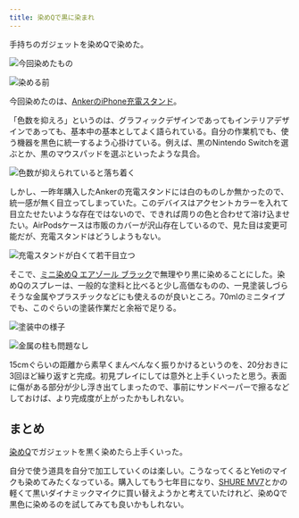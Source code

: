 ```yaml
---
title: 染めQで黒に染まれ
---
```

手持ちのガジェットを染めQで染めた。

![](https://lh6.googleusercontent.com/_KIpp6c5wVBACXypfsmYEN0iwogWXzGiOrfw3RkbyAogbuf2Ed6BhV2panFQ6KZs9dNFm29lKfn1U70dXRXlc8QUTM5lIXxOvw5Et-SLsGqzTAtIYw-xXnFrgToglBmISJEunBfvFtmFzD_t6dWIXA "今回染めたもの")

![](https://lh3.googleusercontent.com/3iMbjLrAFKntl6Qo6QeiYYfHTCTvpEDEWk01MLCbLiMXAbcs8hib-UZdnt2Lk8uz42Sa3OU12q2jUAVWX7gAQxYvkC4evxAITk6TktSXeAAIPuF3l_vK0Y4f1EMpq253NsBQYN4yMoRdBl7rCYFWRg "染める前")

今回染めたのは、[AnkerのiPhone充電スタンド](https://r7kamura.com/articles/2021-09-06-anker-iphone-stand)。

「色数を抑えろ」というのは、グラフィックデザインであってもインテリアデザインであっても、基本中の基本としてよく語られている。自分の作業机でも、使う機器を黒色に統一するよう心掛けている。例えば、黒のNintendo Switchを選ぶとか、黒のマウスパッドを選ぶといったような具合。

![](https://lh6.googleusercontent.com/19r8Vp8DqJoUFBXl6IAbKosuRppP7uyGkvtz4AzgqWd0wgYAjQPynLqTdgbPfgvyZb0SV-mTpsbQMhIIbHhOcMmFo5YKWD-mw5EyOUC7cvO3gT2xWqMXwRR9bjuqsBiRtsVVlZ277OezaXeBKUxW5w "色数が抑えられていると落ち着く")

しかし、一昨年購入したAnkerの充電スタンドには白のものしか無かったので、統一感が無く目立ってしまっていた。このデバイスはアクセントカラーを入れて目立たせたいような存在ではないので、できれば周りの色と合わせて溶け込ませたい。AirPodsケースは市販のカバーが沢山存在しているので、見た目は変更可能だが、充電スタンドはどうしようもない。

![](https://lh3.googleusercontent.com/RuVTNZntr0hWaSAlf0Lx7AqWQZQS01FU4CZRGPDmR1iPN8EyN_Jvij4gwJtF0M-eL0Nh1Zsx25KJ3I1O-aWKjSB5kGREWuI7TVfwRqJMfI4WDCgRn8YGNw1aPUrPCdNfEmzIU-4b8TW2gLVt6Ojl5w "充電スタンドが白くて若干目立つ")

そこで、[ミニ染めQ エアゾール ブラック](https://www.amazon.co.jp/dp/B003QMFUKO)で無理やり黒に染めることにした。染めQのスプレーは、一般的な塗料と比べると少し高価なものの、一見塗装しづらそうな金属やプラスチックなどにも使えるのが良いところ。70mlのミニタイプでも、このぐらいの塗装作業だと余裕で足りる。

![](https://lh5.googleusercontent.com/YoTZVXT5sOOk3mJ8sIraKO2QThipGXRbVquzX_sRQexZ5PrrVeJvQuJf3_hQsiGa-_uMLvTye_oCWqPOKBPqQ_h3_Y9FFAvnv7scxGYQF5xMo0qqe1Dbfh69eIqNWLLTwykFCjvflofcBn6TbfHbMw "塗装中の様子")

![](https://lh6.googleusercontent.com/HJ-AsCx50ARVjmuDfpDjngG3SJdnzs8lQKqDIIfhRqkQoy5EIHRO0may986aOMklNETNOpjbESE5DFwxsXTkht2kr4M-LCDJ3We8qiySTHe8MKaT14V8exYkm4SoZaDeuydUYlBRHWYogRopcIts0w "金属の柱も問題なし")

15cmぐらいの距離から素早くまんべんなく振りかけるというのを、20分おきに3回ほど繰り返すと完成。初見プレイにしては意外と上手くいったと思う。表面に傷がある部分が少し浮き出てしまったので、事前にサンドペーパーで擦るなどしておけば、より完成度が上がったかもしれない。

まとめ
---

[染めQ](https://www.amazon.co.jp/dp/B003QMFUKO)でガジェットを黒く染めたら上手くいった。

自分で使う道具を自分で加工していくのは楽しい。こうなってくるとYetiのマイクも染めてみたくなっている。購入してもう七年目になり、[SHURE MV7](https://www.amazon.co.jp/dp/B08KY7G1GV)とかの軽くて黒いダイナミックマイクに買い替えようかと考えていたけれど、染めQで黒色に染めるのを試してみても良いかもしれない。
